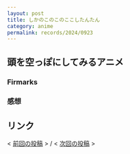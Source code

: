 ```yaml
---
layout: post
title: しかのこのこのここしたんたん
category: anime
permalink: records/2024/0923
---
```


## 頭を空っぽにしてみるアニメ

### Firmarks

### 感想

## リンク

< [前回の投稿](./0922-2) > /
< [次回の投稿](./0923) >
